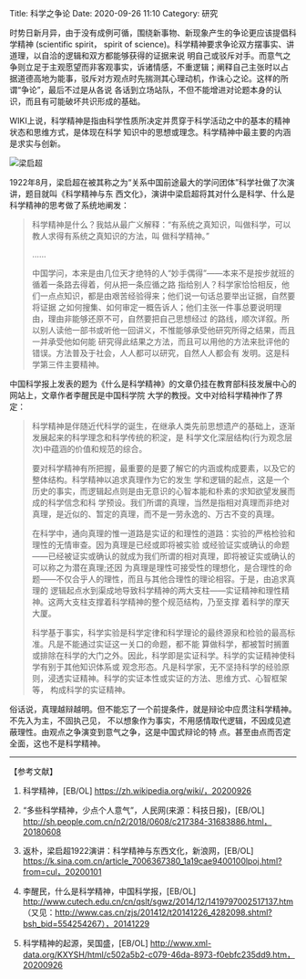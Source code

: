 Title: 科学之争论
Date: 2020-09-26 11:10
Category: 研究

时势日新月异，由于没有成例可循，围绕新事物、新现象产生的争论更应该提倡科学精神 (scientific spirit，
spirit of science)。科学精神要求争论双方摆事实、讲道理，以自洽的逻辑和双方都能够获得的证据来说
明自己或驳斥对手。而意气之争则立足于主观愿望而非客观事实，诉诸情感，不重逻辑；阐释自己主张时以占
据道德高地为能事，驳斥对方观点时先揣测其心理动机，作诛心之论。这样的所谓“争论”，最后不过是从各说
各话到立场站队，不但不能增进对论题本身的认识，而且有可能破坏共识形成的基础。

WIKI上说，科学精神是指由科学性质所决定并贯穿于科学活动之中的基本的精神状态和思维方式，是体现在科学
知识中的思想或理念。科学精神中最主要的内涵是求实与创新。

![梁启超](http://n.sinaimg.cn/sinacn20200101ac/782/w640h942/20200101/3f1b-imkzenq4230417.jpg)

1922年8月，梁启超在被其称之为“关系中国前途最大的学问团体”科学社做了次演讲，题目就叫《科学精神与东
西文化》，演讲中梁启超将其对什么是科学、什么是科学精神的思考做了系统地阐发：

>科学精神是什么？我姑从最广义解释：“有系统之真知识，叫做科学，可以教人求得有系统之真知识的方法，叫
>做科学精神。”
>
>……
>
>中国学问，本来是由几位天才绝特的人“妙手偶得”——本来不是按步就班的循着一条路去得着，何从把一条应循之路
>指给别人？科学家恰恰相反，他们一点点知识，都是由艰苦经验得来；他们说一句话总要举出证据，自然要将证据
>之如何搜集、如何审定一概告诉人；他们主张一件事总要说明理由，理由非能够还原不可，自然要把自己思想经过
>的路线，顺次详叙。所以别人读他一部书或听他一回讲义，不惟能够承受他研究所得之结果，而且一并承受他如何能
>研究得此结果之方法，而且可以用他的方法来批评他的错误。方法普及于社会，人人都可以研究，自然人人都会有
>发明。这是科学第三件主要精神。

中国科学报上发表的题为《什么是科学精神》的文章仍挂在教育部科技发展中心的网站上，文章作者李醒民是中国科学院
大学的教授。文中对给科学精神作了界定：

>科学精神是伴随近代科学的诞生，在继承人类先前思想遗产的基础上，逐渐发展起来的科学理念和科学传统的积淀，是
>科学文化深层结构(行为观念层次)中蕴涵的价值和规范的综合。
>
>要对科学精神有所把握，最重要的是要了解它的内涵或构成要素，以及它的整体结构。科学精神以追求真理作为它的发生
>学和逻辑的起点，这是一个历史的事实，而逻辑起点则是由无意识的心智本能和朴素的求知欲望发展而成的科学信念和科
>学预设。我们所谓的真理，当然是指相对真理而非绝对真理，是近似的、暂定的真理，而不是一劳永逸的、万古不变的真理。
>
>在科学中，通向真理的惟一道路是实证的和理性的道路：实验的严格检验和理性的无情审查。因为真理是已经或即将被实验
>或经验证实或确认的命题——已经被证实或确认的就成为我们所谓的相对真理，即将被证实或确认的可以称之为潜在真理;还因
>为真理是理性可接受性的理想化，是合理性的命题——不仅合乎人的理性，而且与其他合理性的理论相容。于是，由追求真理的
>逻辑起点水到渠成地导致科学精神的两大支柱——实证精神和理性精神。这两大支柱支撑着科学精神的整个规范结构，乃至支撑
>着科学的摩天大厦。
>
>科学基于事实，科学实验是科学定律和科学理论的最终源泉和检验的最高标准。凡是不能通过实证这一关口的命题，都不能
>算做科学，都被暂时搁置或排除在科学的大门之外。因此，科学即是实证科学。科学的实证精神使科学有别于其他知识体系或
>观念形态。凡是科学家，无不坚持科学的经验原则，浸透实证精神。科学的实证本性或实证的方法、思维方式、心智框架等，
>构成科学的实证精神。

俗话说，真理越辩越明。但不能忘了一个前提条件，就是辩论中应贯注科学精神。不先入为主，不固执己见，
不以想象作为事实，不用感情取代逻辑，不因成见遮蔽理性。由观点之争演变到意气之争，这是中国式辩论的特
点。甚至由点而否定全面，这也不是科学精神。

-----------
【参考文献】

1. 科学精神，[EB/OL] https://zh.wikipedia.org/wiki/，20200926

2. “多些科学精神，少点个人意气”，人民网(来源：科技日报)，[EB/OL] http://sh.people.com.cn/n2/2018/0608/c217384-31683886.html，20180608

3. 返朴，梁启超1922演讲：科学精神与东西文化，新浪网，[EB/OL] https://k.sina.com.cn/article_7006367380_1a19cae9400100lpoj.html?from=cul，20200101

4. 李醒民，什么是科学精神，中国科学报，[EB/OL] http://www.cutech.edu.cn/cn/qslt/sgwz/2014/12/1419797002517137.htm （又见：http://www.cas.cn/zjs/201412/t20141226_4282098.shtml?bsh_bid=554254267），20141229	

5. 科学精神的起源，吴国盛，[EB/OL] http://www.xml-data.org/KXYSH/html/c502a5b2-c079-46da-8973-f0ebfc235dd9.htm，20200926
